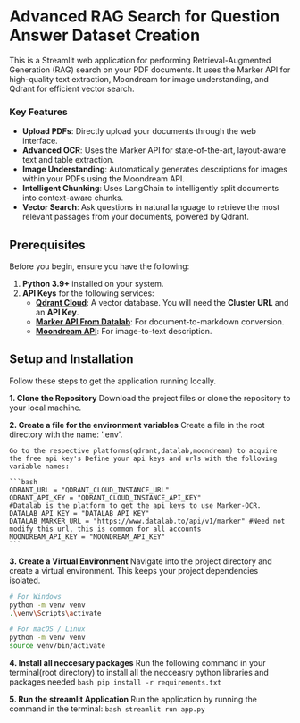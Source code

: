 # Advanced RAG Search for Question Answer Dataset Creation

This is a Streamlit web application for performing Retrieval-Augmented Generation (RAG) search on your PDF documents. It uses the Marker API for high-quality text extraction, Moondream for image understanding, and Qdrant for efficient vector search.

### Key Features

-   **Upload PDFs**: Directly upload your documents through the web interface.
-   **Advanced OCR**: Uses the Marker API for state-of-the-art, layout-aware text and table extraction.
-   **Image Understanding**: Automatically generates descriptions for images within your PDFs using the Moondream API.
-   **Intelligent Chunking**: Uses LangChain to intelligently split documents into context-aware chunks.
-   **Vector Search**: Ask questions in natural language to retrieve the most relevant passages from your documents, powered by Qdrant.

## Prerequisites

Before you begin, ensure you have the following:
1.  **Python 3.9+** installed on your system.
2.  **API Keys** for the following services:
    -   [**Qdrant Cloud**](https://cloud.qdrant.io/): A vector database. You will need the **Cluster URL** and an **API Key**.
    -   [**Marker API From Datalab**](https://marker.services.datalab.tech/): For document-to-markdown conversion.
    -   [**Moondream API**](https://github.com/vikhyat/moondream): For image-to-text description.

## Setup and Installation

Follow these steps to get the application running locally.

**1. Clone the Repository**
   Download the project files or clone the repository to your local machine.

**2. Create a file for the environment variables** 
    Create a file in the root directory with the name: '.env'.

    Go to the respective platforms(qdrant,datalab,moondream) to acquire the free api key's Define your api keys and urls with the following variable names:

    ```bash
    QDRANT_URL = "QDRANT_CLOUD_INSTANCE_URL"
    QDRANT_API_KEY = "QDRANT_CLOUD_INSTANCE_API_KEY"
    #Datalab is the platform to get the api keys to use Marker-OCR.
    DATALAB_API_KEY = "DATALAB_API_KEY"
    DATALAB_MARKER_URL = "https://www.datalab.to/api/v1/marker" #Need not modify this url, this is common for all accounts
    MOONDREAM_API_KEY = "MOONDREAM_API_KEY"
    ```
    
**3. Create a Virtual Environment**
   Navigate into the project directory and create a virtual environment. This keeps your project dependencies isolated.
   ```bash
   # For Windows
   python -m venv venv
   .\venv\Scripts\activate

   # For macOS / Linux
   python -m venv venv
   source venv/bin/activate
   ```

**4. Install all neccesary packages**
    Run the following command in your terminal(root directory) to install all the necceasry python libraries and packages needed
    ```bash
    pip install -r requirements.txt
    ```

**5. Run the streamlit Application**
    Run the application by running the command in the terminal:
    ```bash
    streamlit run app.py
    ```
